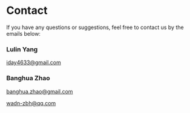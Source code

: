 # Contact

If you have any questions or suggestions, feel free to contact us by the emails below:

### Lulin Yang

iday4633@gmail.com

### Banghua Zhao

banghua.zhao@gmail.com

wadn-zbh@qq.com


